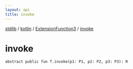 ```yaml
---
layout: api
title: invoke
---
```

[stdlib](../../index.md) / [kotlin](../index.md) / [ExtensionFunction3](index.md) / [invoke](invoke.md)

# invoke

```
abstract public fun T.invoke(p1: P1, p2: P2, p3: P3): R
```
